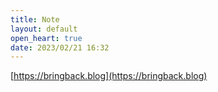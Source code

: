 ```yaml
---
title: Note
layout: default
open_heart: true
date: 2023/02/21 16:32
---
```


[https://bringback.blog](https://bringback.blog)

